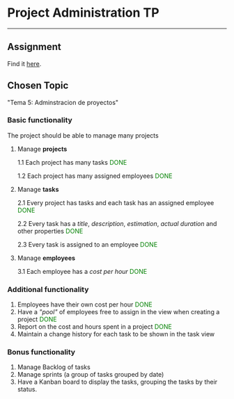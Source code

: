 # Project Administration TP
__________________________

## Assignment
Find it [here](/assignment/tp_announcement.md).

## Chosen Topic

"Tema 5: Adminstracion de proyectos"

### Basic functionality
The project should be able to manage many projects

1. Manage **projects** 

    1.1 Each project has many tasks <font color="green">DONE</font>

    1.2 Each project has many assigned employees <font color="green">DONE</font>

2. Manage **tasks**

    2.1 Every project has tasks and each task has an assigned employee <font color="green">DONE</font>

    2.2 Every task has a *title*, *description*, *estimation*, *actual duration* and other properties <font color="green">DONE</font>

    2.3 Every task is assigned to an employee <font color="green">DONE</font>

3. Manage **employees**

    3.1 Each employee has a *cost per hour* <font color="green">DONE</font>

### Additional functionality

1. Employees have their own cost per hour <font color="green">DONE</font>
2. Have a *"pool"* of employees free to assign in the view when creating a project <font color="green">DONE</font>
3. Report on the cost and hours spent in a project <font color="green">DONE</font>
4. Maintain a change history for each task to be shown in the task view

### Bonus functionality
1. Manage Backlog of tasks
2. Manage sprints (a group of tasks grouped by date)
3. Have a Kanban board to display the tasks, grouping the tasks by their status.